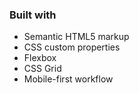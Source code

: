 ### Built with

- Semantic HTML5 markup
- CSS custom properties
- Flexbox
- CSS Grid
- Mobile-first workflow